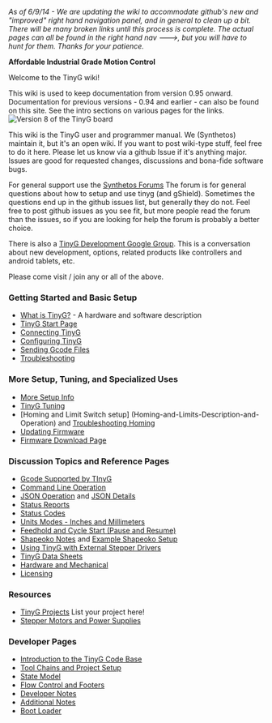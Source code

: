 _As of 6/9/14 - We are updating the wiki to accommodate github's new and "improved" right hand navigation panel, and in general to clean up a bit. There will be many broken links until this process is complete. The actual pages can all be found in the right hand nav --->, but you will have to hunt for them. Thanks for your patience._

**Affordable Industrial Grade Motion Control**

Welcome to the TinyG wiki!

This wiki is used to keep documentation from version 0.95 onward. Documentation for previous versions - 0.94 and earlier - can also be found on this site. See the intro sections on various pages for the links.
![Version 8 of the TinyG board](http://farm4.staticflickr.com/3719/12692585715_ca174304c0_b.jpg)

This wiki is the TinyG user and programmer manual. We (Synthetos) maintain it, but it's an open wiki. If you want to post wiki-type stuff, feel free to do it here. Please let us know via a github Issue if it's anything major. Issues are good for requested changes, discussions and bona-fide software bugs.

For general support use the [Synthetos Forums](https://www.synthetos.com/forum/tinyg/)
The forum is for general questions about how to setup and use tinyg (and gShield). Sometimes the questions end up in the github issues list, but generally they do not. Feel free to post github issues as you see fit, but more people read the forum than the issues, so if you are looking for help the forum is probably a better choice.

There is also a [TinyG Development Google Group](https://groups.google.com/forum/?hl=en&fromgroups#!forum/devTinyG). This is a conversation about new development, options, related products like controllers and android tablets, etc.

Please come visit / join any or all of the above.

### Getting Started and Basic Setup
* [What is TinyG?](What-is-TinyG) -  A hardware and software description
* [TinyG Start Page](TinyG-Start)
* [Connecting TinyG](Connecting-TinyG)
* [Configuring TinyG](TinyG-Configuration)
* [Sending Gcode Files](TinyG-Sending-Files)
* [Troubleshooting](Troubleshooting)

### More Setup, Tuning, and Specialized Uses
* [More Setup Info](Initial-Setup)
* [TinyG Tuning](TinyG-Tuning)
* [Homing and Limit Switch setup] (Homing-and-Limits-Description-and-Operation) and [Troubleshooting Homing](Homing-and-Limits-Setup-and-Troubleshooting)
* [Updating Firmware](https://github.com/synthetos/TinyG/wiki/TinyG-Updating-Firmware)
* [Firmware Download Page](http://synthetos.github.io/)

### Discussion Topics and Reference Pages
* [Gcode Supported by TInyG](Gcode-Support)
* [Command Line Operation](TinyG-Command-Line)
* [JSON Operation](JSON-Operation) and [JSON Details](JSON-Details)
* [Status Reports](Status-Reports)
* [Status Codes](TinyG-Status-Codes)
* [Units Modes - Inches and Millimeters](Inch-and-Millimeter-Units-Mode)
* [Feedhold and Cycle Start (Pause and Resume)](TinyG-Feedhold-and-Resume)
* [Shapeoko Notes](TinyG-Shapeoko-Notes) and [Example Shapeoko Setup](TinyG-Shapeoko-Setup)
* [Using TinyG with External Stepper Drivers](TinyG-Using-External-Drivers)
* [TinyG Data Sheets](https://github.com/synthetos/TinyG/wiki/Data-Sheets)
* [Hardware and Mechanical](TinyG-Hardware-Information)
* [Licensing](TinyG-Licensing)

### Resources
* [TinyG Projects](TinyG-Projects) List your project here!
* [Stepper Motors and Power Supplies](Stepper-Motors-and-Power-Supplies)

### Developer Pages
* [Introduction to the TinyG Code Base](Introduction-to-the-TinyG-Code-Base)
* [Tool Chains and Project Setup](Tool-Chains-and-Project-Setup)
* [State Model](TinyG-State-Model)
* [Flow Control and Footers](Flow-Control-and-Footers)
* [Developer Notes](TinyG-Developer-Notes)
* [Additional Notes](Additional-Notes)
* [Boot Loader](TinyG-Boot-Loader)
